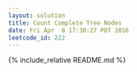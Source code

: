 ```yaml
---
layout: solution
title: Count Complete Tree Nodes
date: Fri Apr  8 17:30:27 PDT 2016
leetcode_id: 222
---
```

{% include_relative README.md %}
